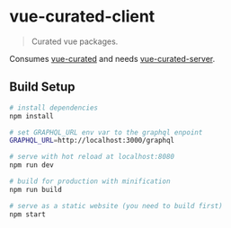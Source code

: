 # vue-curated-client

> Curated vue packages.

Consumes [vue-curated](https://github.com/vuejs/vue-curated/blob/master/PACKAGES.md) and needs [vue-curated-server](https://github.com/vuejs/vue-curated-server).

## Build Setup

``` bash
# install dependencies
npm install

# set GRAPHQL_URL env var to the graphql enpoint
GRAPHQL_URL=http://localhost:3000/graphql

# serve with hot reload at localhost:8080
npm run dev

# build for production with minification
npm run build

# serve as a static website (you need to build first)
npm start
```
